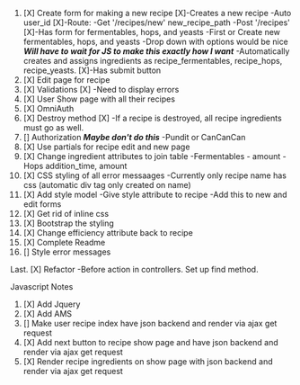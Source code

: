 1. [X] Create form for making a new recipe
     [X]-Creates a new recipe
        -Auto user_id
     [X]-Route:
        -Get '/recipes/new' new_recipe_path
        -Post '/recipes'
     [X]-Has form for fermentables, hops, and yeasts
        -First or Create new fermentables, hops, and yeasts
        -Drop down with options would be nice ***Will have to wait for JS to make this exactly how I want***
        -Automatically creates and assigns ingredients as recipe_fermentables, recipe_hops, recipe_yeasts.
     [X]-Has submit button
2. [X] Edit page for recipe
3. [X] Validations
      [X] -Need to display errors
4. [X] User Show page with all their recipes
5. [X] OmniAuth
6. [X] Destroy method
      [X] -If a recipe is destroyed, all recipe ingredients must go as well.
7. [] Authorization ***Maybe don't do this***
        -Pundit or CanCanCan
8. [X] Use partials for recipe edit and new page
9. [X] Change ingredient attributes to join table
        -Fermentables - amount
        -Hops addition_time, amount
10. [X] CSS styling of all error messaages
        -Currently only recipe name has css (automatic div tag only created on name)
11. [X] Add style model
        -Give style attribute to recipe
          -Add this to new and edit forms
12. [X] Get rid of inline css
13. [X] Bootstrap the styling
14. [X] Change efficiency attribute back to recipe
15. [X] Complete Readme
16. [] Style error messages

Last. [X] Refactor
          -Before action in controllers. Set up find method.

Javascript Notes
1.  [X] Add Jquery
2.  [X] Add AMS
3.  [] Make user recipe index have json backend and render via ajax get request
4.  [X] Add next button to recipe show page and have json backend and render via ajax get request
5.  [X] Render recipe ingredients on show page with json backend and render via ajax get request
